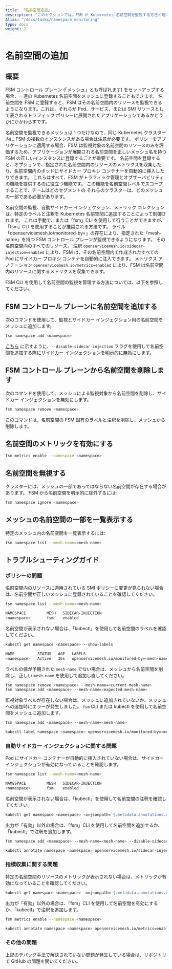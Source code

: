 ```yaml
---
title: 「名前空間追加」
description: "このセクションでは、FSM が Kubernetes 名前空間を監視する方法と理由について説明します"
Alias: "/docs/tasks/namespace_monitoring"
type: docs
weight: 2
---
```


# 名前空間の追加

## 概要

FSM コントロール プレーン (「メッシュ」とも呼ばれます) をセットアップする場合、一連の Kubernetes 名前空間をメッシュに登録することもできます。 名前空間を FSM に登録すると、FSM はその名前空間内のリソースを監視できるようになります。これは、それらが Pod、サービス、または SMI リソースとして表されるトラフィック ポリシーに展開されたアプリケーションであるかどうかにかかわらずです。

名前空間を監視できるメッシュは 1 つだけなので、同じ Kubernetes クラスター内に FSM の複数のインスタンスがある場合は注意が必要です。 ポリシーをアプリケーションに適用する場合、FSM は監視対象の名前空間のリソースのみを評価するため、アプリケーションが展開される名前空間を正しいメッシュ名を持つ FSM の正しいインスタンスに登録することが重要です。
名前空間を登録すると、オプションで、指定された名前空間内のリソースのメトリクスを収集したり、名前空間内のポッドにサイドカー プロキシ コンテナーを自動的に挿入したりできます。 これらはすべて、FSM がトラフィック管理とオブザーバビリティの機能を提供するのに役立つ機能です。 この機能を名前空間レベルでスコープすることで、チームはどのセグメントの
それらのクラスターは、どのメッシュの一部である必要があります。

名前空間の監視、自動サイドカー インジェクション、メトリック コレクションは、特定のラベルと注釈を Kubernetes 名前空間に追加することによって制御されます。 これは手動で、または「fsm」CLI を使用して行うことができますが、「fsm」CLI を使用することが推奨される方法です。 ラベル「openservicemesh.io/monitored-by=<mesh-name>」の存在により、指定された「mesh-name」を持つ FSM コントロール プレーンが監視できるようになります。
その名前空間内のすべてのリソース。 注釈 `openservicemesh.io/sidecar-injection=enabled` により、FSM は、その名前空間内で作成されたすべての Pod にサイドカー プロキシ コンテナを自動的に注入できます。 メトリクス アノテーション `openservicemesh.io/metrics=enabled` により、FSM は名前空間内のリソースに関するメトリクスを収集できます。

FSM CLI を使用して名前空間の監視を管理する方法については、以下を参照してください。

## FSM コントロール プレーンに名前空間を追加する

次のコマンドを使用して、監視とサイドカー インジェクション用の名前空間をメッシュに追加します。

```bash
fsm namespace add <namespace>
```

[こちら](/docs/guides/app_onboarding/sidecar_injection/#explicitly-disabling-automatic-sidecar-injection-on-namespaces) に示すように、`--disable-sidecar-injection` フラグを使用して名前空間を追加する際にサイドカー インジェクションを明示的に無効にします。

## FSM コントロール プレーンから名前空間を削除します

次のコマンドを使用して、メッシュによる監視対象から名前空間を削除し、サイドカー インジェクションを無効にします。

```bash
fsm namespace remove <namespace>
```

このコマンドは、名前空間の FSM 固有のラベルと注釈を削除し、メッシュから削除します。

## 名前空間のメトリックを有効にする

```bash
fsm metrics enable --namespace <namespace>
```

## 名前空間を無視する

クラスターには、メッシュの一部であってはならない名前空間が存在する場合があります。 FSM から名前空間を明示的に除外するには:

```bash
fsm namespace ignore <namespace>
```

## メッシュの名前空間の一部を一覧表示する

特定のメッシュ内の名前空間を一覧表示するには:

```bash
fsm namespace list --mesh-name=<mesh-name>
```

## トラブルシューティングガイド

### ポリシーの問題

名前空間内のリソースに適用されている SMI ポリシーに変更が見られない場合は、名前空間が正しいメッシュに登録されていることを確認してください。

```bash
fsm namespace list --mesh-name=<mesh-name>

NAMESPACE         MESH   SIDECAR-INJECTION
<namespace>       fsm    enabled
```

名前空間が表示されない場合は、「kubectl」を使用して名前空間のラベルを確認してください。

```bash
kubectl get namespace <namespace> --show-labels

NAME          STATUS   AGE   LABELS
<namespace>   Active   36s   openservicemesh.io/monitored-by=<mesh-name>
```

ラベルの値が予期された `mesh-name` でない場合は、メッシュから名前空間を削除し、正しい `mesh-name` を使用して追加し直してください。

```bash
fsm namespace remove <namespace> --mesh-name=<current-mesh-name>
fsm namespace add <namespace> --mesh-name=<expected-mesh-name>
```

監視対象ラベルが存在しない場合は、メッシュに追加されていないか、メッシュへの追加時にエラーが発生しました。
`fsm` CLI または kubectl を使用して名前空間をメッシュに追加します。

```bash
fsm namespace add <namespace> --mesh-name=<mesh-name>
```

```bash
kubectl label namespace <namespace> openservicemesh.io/monitored-by=<mesh-name>
```

### 自動サイドカー インジェクションに関する問題

Pod にサイドカー コンテナーが自動的に挿入されていない場合は、サイドカー インジェクションが有効になっていることを確認します。

```bash
fsm namespace list --mesh-name=<mesh-name>

NAMESPACE         MESH   SIDECAR-INJECTION
<namespace>       fsm    enabled
```

名前空間が表示されない場合は、「kubectl」を使用して名前空間の注釈を確認してください。

```bash
kubectl get namespace <namespace> -o=jsonpath='{.metadata.annotations.openservicemesh\.io\/sidecar-injection}'
```

出力が「有効」以外の場合は、「fsm」CLI を使用して名前空間を追加するか、「kubectl」で注釈を追加します。

```bash
fsm namespace add <namespace> --mesh-name=<mesh-name> --disable-sidecar-injection=false
```

```bash
kubectl annotate namespace <namespace> openservicemesh.io/sidecar-injection=enabled --overwrite
```

### 指標収集に関する問題

特定の名前空間のリソースのメトリックが表示されない場合は、メトリックが有効になっていることを確認してください。

```bash
kubectl get namespace <namespace> -o=jsonpath='{.metadata.annotations.openservicemesh\.io\/metrics}'
```

出力が「有効」以外の場合は、「fsm」CLI を使用して名前空間を有効にするか、「kubectl」で注釈を追加します。

```bash
fsm metrics enable --namespace <namespace>
```

```bash
kubectl annotate namespace <namespace> openservicemesh.io/metrics=enabled --overwrite
```

### その他の問題

上記のデバッグ手法で解決されていない問題が発生している場合は、リポジトリで GitHub の問題を開いてください。
